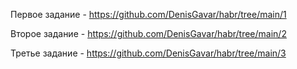 Первое задание - https://github.com/DenisGavar/habr/tree/main/1

Второе задание - https://github.com/DenisGavar/habr/tree/main/2

Третье задание - https://github.com/DenisGavar/habr/tree/main/3
